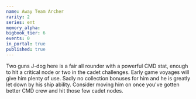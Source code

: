 ```yaml
---
name: Away Team Archer
rarity: 2
series: ent
memory_alpha:
bigbook_tier: 6
events: 0
in_portal: true
published: true
---
```


Two guns J-dog here is a fair all rounder with a powerful CMD stat, enough to hit a critical node or two in the cadet challenges. Early game voyages will give him plenty of use. Sadly no collection bonuses for him and he is greatly let down by his ship ability. Consider moving him on once you've gotten better CMD crew and hit those few cadet nodes.
